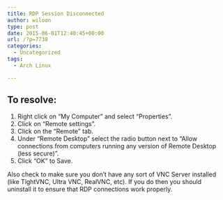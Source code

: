 ```yaml
---
title: RDP Session Disconnected
author: wiloon
type: post
date: 2015-06-01T12:40:45+00:00
url: /?p=7738
categories:
  - Uncategorized
tags:
  - Arch Linux

---
```

## To resolve:

  1. Right click on &#8220;My Computer&#8221; and select &#8220;Properties&#8221;.
  2. Click on &#8220;Remote settings&#8221;.
  3. Click on the &#8220;Remote&#8221; tab.
  4. Under &#8220;Remote Desktop&#8221; select the radio button next to &#8220;Allow connections from computers running any version of Remote Desktop (less secure)&#8221;.
  5. Click &#8220;OK&#8221; to Save.

Also check to make sure you don&#8217;t have any sort of VNC Server installed (like TightVNC, Ultra VNC, RealVNC, etc). If you do then you should uninstall it to ensure that RDP connections work properly.